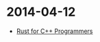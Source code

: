 # 2014-04-12

- [Rust for C++ Programmers](https://aminb.gitbooks.io/rust-for-c/content/index.html)
